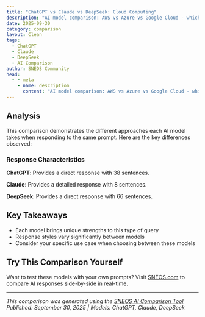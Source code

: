 ```yaml
---
title: "ChatGPT vs Claude vs DeepSeek: Cloud Computing"
description: "AI model comparison: AWS vs Azure vs Google Cloud - which cloud platform to learn first..."
date: 2025-09-30
category: comparison
layout: Clean
tags:
  - ChatGPT
  - Claude
  - DeepSeek
  - AI Comparison
author: SNEOS Community
head:
  - - meta
    - name: description
      content: "AI model comparison: AWS vs Azure vs Google Cloud - which cloud platform to learn first..."
---
```


<ChatComparison
  title="ChatGPT vs Claude vs DeepSeek: Cloud Computing"
  prompt="AWS vs Azure vs Google Cloud - which cloud platform to learn first"
  :responses='{
    "ChatGPT": "Choosing which cloud platform to learn first\u2014AWS, Azure, or Google Cloud\u2014depends on several factors including your career goals, the job market in your area, your existing skills, and the types of projects or industries you\u2019re interested in. Here\u2019s a breakdown to help you decide:\n\n### 1. **Amazon Web Services (AWS)**\n- **Market Leader:** AWS is the most widely adopted cloud platform globally and has the largest market share.\n- **Job Opportunities:** There tends to be a higher number of job openings requiring AWS skills.\n- **Ecosystem:** Very mature with a vast range of services and strong community support.\n- **Use Cases:** Popular across startups, enterprises, and government organizations.\n- **Certifications:** AWS Certified Solutions Architect (Associate) is highly recognized.\n\n**Consider AWS if:**\n- You want the broadest job market.\n- You are new to cloud and want a widely accepted platform.\n- You prefer a rich ecosystem with abundant learning resources.\n\n### 2. **Microsoft Azure**\n- **Strong Enterprise Adoption:** Especially popular among enterprises already using Microsoft products (Windows Server, SQL Server, Office 365, Dynamics).\n- **Hybrid Cloud:** Strong hybrid cloud capabilities integrating on-premises data centers.\n- **Job Market:** Growing rapidly, especially in enterprises and industries tied to Microsoft.\n- **Integration:** Great for organizations using Microsoft stack.\n- **Certifications:** Microsoft Certified: Azure Fundamentals, Azure Administrator, and Azure Solutions Architect are popular.\n\n**Consider Azure if:**\n- You work or plan to work in enterprises heavily invested in Microsoft technologies.\n- You want strong hybrid cloud skills.\n- You want to leverage existing Microsoft knowledge.\n\n### 3. **Google Cloud Platform (GCP)**\n- **Strength in Data and AI:** Very strong in data analytics, Big Data, machine learning, and AI services.\n- **Growing Popularity:** Increasing adoption in startups and data-driven companies.\n- **Open Source Friendly:** Strong support for Kubernetes and open-source technologies.\n- **Job Market:** Smaller but growing compared to AWS and Azure.\n- **Certifications:** Google Associate Cloud Engineer, Professional Data Engineer.\n\n**Consider GCP if:**\n- You are interested in data engineering, machine learning, or AI.\n- You want to work with Kubernetes and containers.\n- You like Google\u2019s ecosystem (e.g., BigQuery, TensorFlow).\n\n---\n\n### Other Considerations:\n- **Job Market in Your Region:** Check local job listings to see which cloud skills are in demand.\n- **Community and Learning Resources:** AWS and Azure have more extensive tutorials and community support.\n- **Cost and Free Tiers:** All platforms offer free tiers to practice; experiment with each to see which you prefer.\n- **Long-term Goals:** Consider certifications and career paths such as cloud architecture, devops, data engineering, etc.\n\n---\n\n### My Recommendation:\n- **If you are starting completely fresh:** Start with AWS due to its market dominance and wide range of services.\n- **If you have Microsoft background or want enterprise roles:** Start with Azure.\n- **If your focus is data science, machine learning, or container orchestration:** Consider GCP.\n\n---\n\nIf you want, I can also recommend learning paths or resources for a particular cloud platform.",
    "Claude": "Here\u0027s my recommendation for choosing your first cloud platform:\n\n## **Start with AWS** (for most people)\n\n### Why AWS First:\n- **Market dominance**: ~33% market share, most job opportunities\n- **Mature ecosystem**: Largest selection of services and tools\n- **Learning resources**: Extensive documentation, tutorials, and community support\n- **Career opportunities**: Highest demand for AWS skills in job market\n- **Free tier**: Generous 12-month free tier for hands-on learning\n\n## **Consider Azure if:**\n- You work in a Microsoft-heavy environment (.NET, Windows Server, Office 365)\n- Your organization already uses Microsoft products extensively\n- You\u0027re interested in hybrid cloud scenarios\n- You\u0027re focused on enterprise environments\n\n## **Consider Google Cloud if:**\n- You\u0027re interested in AI/ML and data analytics\n- You prefer Google\u0027s approach to containerization (Kubernetes)\n- You\u0027re working on modern, cloud-native applications\n- You value cutting-edge technology over market maturity\n\n## **Learning Path Recommendation:**\n\n1. **Start with one platform** - Don\u0027t try to learn all three simultaneously\n2. **Focus on core concepts first**: \n   - Virtual machines, storage, networking\n   - Identity and access management\n   - Basic security principles\n3. **Get certified** in your chosen platform\n4. **Branch out later** - Once solid in one, the concepts transfer\n\n## **Bottom Line:**\n**AWS is typically the best first choice** due to market leadership and job opportunities, but choose based on your specific career goals and current work environment.\n\nWhat\u0027s your background and career focus? That might help narrow down the best choice for you.",
    "DeepSeek": "Of course. This is one of the most common and important questions for anyone starting their cloud journey. The short answer is:\n\n**Learn AWS first.**\n\nNow, let\u0027s break down the \u0022why\u0022 in detail, comparing the three giants across the factors that matter most for a learner.\n\n### The Quick Summary: AWS, Azure, and GCP at a Glance\n\n| Feature | AWS (Amazon Web Services) | Azure (Microsoft) | GCP (Google Cloud Platform) |\n| :--- | :--- | :--- | :--- |\n| **Market Share** | **Leader** (~33%) | Strong #2 (~22%) | Strong #3 (~11%) |\n| **Learning Curve** | Broad and deep, can be overwhelming | Easier for Windows/.NET/Enterprise shops | Technically elegant, strong in containers \u0026 data |\n| **Key Strength** | Breadth \u0026 depth of services, maturity, ecosystem | Enterprise integration, Hybrid Cloud, SaaS (Office 365) | Data Analytics, AI/ML, Kubernetes, Open Source |\n| **Best For** | **Job Market Dominance**, startups, large enterprises | Enterprises using Microsoft stack, hybrid scenarios | Data scientists, AI researchers, cloud-native apps |\n\n---\n\n### The Detailed Breakdown\n\n#### 1. AWS: The Market Leader \u0026 Safe Bet\n\n**Why learn AWS first?**\n\n*   **Market Dominance \u0026 Job Opportunities:** This is the single most important reason. AWS has the largest market share and the vast majority of job postings for cloud roles require or prefer AWS skills. Learning AWS maximizes your employability.\n*   **Maturity and Breadth of Services:** AWS was the first major cloud provider (launched 2006) and has the most extensive catalog of services. If you can imagine a cloud service, AWS probably has it. Learning AWS gives you a comprehensive understanding of cloud computing concepts.\n*   **Extensive Learning Resources:** Because of its popularity, you will find an immense amount of free and paid training material, tutorials, documentation, and community forums. This makes the learning journey much smoother.\n*   **The \u0022Gold Standard\u0022:** Many services and concepts pioneered by AWS have become industry standards. Understanding AWS makes it easier to learn Azure or GCP later.\n\n**Consider if:** Your primary goal is to get a job in cloud computing, you want the most established platform, or you\u0027re working with a wide variety of technologies.\n\n---\n\n#### 2. Azure: The Enterprise Contender\n\n**Why you might consider Azure first:**\n\n*   **You\u0027re in a Microsoft Shop:** If your current or target company heavily uses Windows Server, Active Directory, .NET, SQL Server, and Office 365, Azure integrates seamlessly. The hybrid cloud story (connecting on-premise data centers to the cloud) is a key strength.\n*   **Enterprise Focus:** Azure is incredibly popular with large, established enterprises that have long-standing relationships with Microsoft.\n*   **Growing Rapidly:** Azure is growing at a fast clip and is a very strong #2. Its integration with the Microsoft developer stack (Visual Studio, GitHub) is excellent.\n\n**Consider if:** You are already deeply invested in the Microsoft ecosystem, you aim to work for large traditional enterprises, or your specific career path is in a company that has standardized on Azure.\n\n---\n\n#### 3. Google Cloud (GCP): The Tech Innovator\n\n**Why you might consider GCP first:**\n\n*   **Cutting-Edge Tech in Data \u0026 AI:** Google is a world leader in big data (BigQuery), machine learning (TensorFlow, Vertex AI), and Kubernetes (which they created). If your passion lies in data science or advanced AI, GCP is technically superb.\n*   **Clean and Modern Design:** GCP\u0027s services often feel more consistent and are considered by many to be more technically elegant. Their network is renowned for its performance and security.\n*   **Open Source and Kubernetes Native:** GCP has a strong affinity for open-source technologies and is the native home for Kubernetes (GKE is often considered the gold standard).\n\n**Consider if:** Your primary interest is in data engineering, data science, or AI/ML, or you are building green-field, containerized, cloud-native applications.\n\n---\n\n### The Verdict: Which One Should YOU Learn First?\n\n| Your Profile | Recommended First Platform | Reason |\n| :--- | :--- | :--- |\n| **A complete beginner** aiming for the highest number of job opportunities. | **AWS** | Largest market, most jobs, foundational knowledge. |\n| **A student** building a general cloud skillset. | **AWS** | The de facto standard. Skills are highly transferable. |\n| **A professional** in a company that uses **Windows, .NET, and Office 365**. | **Azure** | Direct relevance and seamless integration with your daily tools. |\n| **A Data Scientist** or **AI/ML Engineer**. | **GCP** (or AWS) | GCP\u0027s AI/ML and data analytics suite is top-tier. (AWS is also very strong here). |\n| **A DevOps Engineer** focused on **Kubernetes and containers**. | **GCP** (or AWS) | GKE is fantastic, but AWS EKS is also widely used. |\n\n### Your Learning Strategy: The \u0022Learn One, Understand All\u0022 Approach\n\nThe most effective strategy is not to choose one forever, but to choose one to **start with**.\n\n1.  **Go Deep on One:** Pick one platform (recommended: **AWS**) and get a solid foundation. Aim for an entry-level certification like:\n    *   **AWS Certified Cloud Practitioner**\n    *   **Microsoft Azure Fundamentals (AZ-900)**\n    *   **Google Cloud Digital Leader**\n\n2.  **Get Hands-On:** All three offer generous free tiers. Create accounts and build something simple, like a static website on a storage service (S3, Blob Storage, Cloud Storage) or a virtual server (EC2, VM Instance, Compute Engine).\n\n3.  **Learn the Concepts, Not Just the Buttons:** Focus on understanding the *why* behind services. What problem does a load balancer solve? Why use a serverless function? These concepts are universal. Once you understand them in one cloud, you can easily map them to another.\n\n4.  **Branch Out Later:** Once you are proficient in your first cloud, learning a second one becomes significantly easier. You\u0027ll just be learning a new console and slightly different service names for the same core concepts.\n\n### Conclusion\n\n**Start with AWS.** It provides the broadest foundational knowledge and the best return on investment for your time in terms of career opportunities. Its concepts are transferable, making it the ideal springboard into the wider world of cloud computing.\n\nOnce you\u0027re comfortable with AWS, you can then strategically learn Azure (for enterprise roles) or GCP (for data-intensive roles) to become a more versatile and valuable cloud professional."
  }'
  published-date="22:46"
/>

## Analysis

This comparison demonstrates the different approaches each AI model takes when responding to the same prompt. Here are the key differences observed:

### Response Characteristics

**ChatGPT**: Provides a direct response with 38 sentences. 

**Claude**: Provides a detailed response with 8 sentences. 

**DeepSeek**: Provides a direct response with 66 sentences. 

## Key Takeaways

- Each model brings unique strengths to this type of query
- Response styles vary significantly between models
- Consider your specific use case when choosing between these models

## Try This Comparison Yourself

Want to test these models with your own prompts? Visit [SNEOS.com](https://sneos.com) to compare AI responses side-by-side in real-time.

---

*This comparison was generated using the [SNEOS AI Comparison Tool](https://sneos.com)*
*Published: September 30, 2025 | Models: ChatGPT, Claude, DeepSeek*
